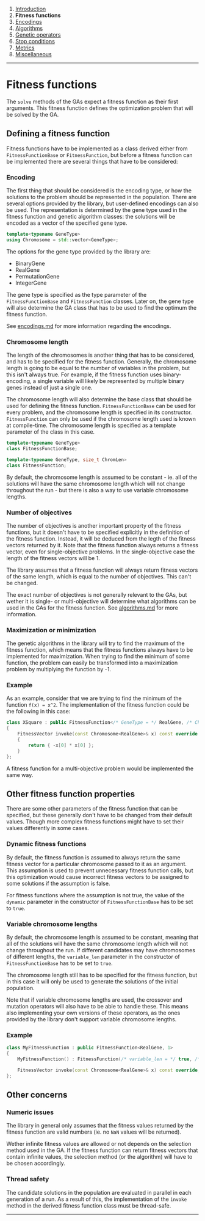 ﻿
1. [Introduction](introduction.md)  
2. **Fitness functions**  
3. [Encodings](encodings.md)  
4. [Algorithms](algorithms.md)  
5. [Genetic operators](genetic-operators.md)  
6. [Stop conditions](stop-conditions.md)  
7. [Metrics](metrics.md)    
8. [Miscellaneous](miscellaneous.md)

------------------------------------------------------------------------------------------------

# Fitness functions

The `solve` methods of the GAs expect a fitness function
as their first arguments. This fitness function defines
the optimization problem that will be solved by the GA.

## Defining a fitness function

Fitness functions have to be implemented as a class derived
either from `FitnessFunctionBase` or `FitnessFunction`, but
before a fitness function can be implemented there are several
things that have to be considered:

### Encoding

The first thing that should be considered is the encoding
type, or how the solutions to the problem should be represented
in the population. There are several options provided by the
library, but user-defined encodings can also be used.
The representation is determined by the gene type used in the
fitness function and genetic algorithm classes: the solutions
will be encoded as a vector of the specified gene type.

```cpp
template<typename GeneType>
using Chromosome = std::vector<GeneType>;
```

The options for the gene type provided by the library are:

 - BinaryGene
 - RealGene
 - PermutationGene
 - IntegerGene

The gene type is specified as the type parameter of the
`FitnessFunctionBase` and `FitnessFunction` classes.
Later on, the gene type will also determine the GA class
that has to be used to find the optimum the fitness function.

See [encodings.md](encodings.md) for more information regarding the encodings.

### Chromosome length

The length of the chromosomes is another thing that has to be
considered, and has to be specified for the fitness function.
Generally, the chromosome length is going to be equal to the
number of variables in the problem, but this isn't always true.
For example, if the fitness function uses binary-encoding, a
single variable will likely be represented by multiple binary
genes instead of just a single one.

The chromosome length will also determine the base class that
should be used for defining the fitness function. `FitnessFunctionBase`
can be used for every problem, and the chromosome length is specified
in its constructor. `FitnessFunction` can only be used if the chromosome
length used is known at compile-time. The chromosome length is specified
as a template parameter of the class in this case.

```cpp
template<typename GeneType>
class FitnessFunctionBase;

template<typename GeneType, size_t ChromLen>
class FitnessFunction;
```

By default, the chromosome length is assumed to be constant -
ie. all of the solutions will have the same chromosome length
which will not change throughout the run - but there is also a
way to use variable chromosome lengths.

### Number of objectives

The number of objectives is another important property of the
fitness functions, but it doesn't have to be specified explicitly
in the definition of the fitness function. Instead, it will be
deduced from the legth of the fitness vectors returned by it.
Note that the fitness function always returns a fitness vector,
even for single-objective problems. In the single-objective case
the length of the fitness vectors will be 1.

The library assumes that a fitness function will always return
fitness vectors of the same length, which is equal to the number
of objectives. This can't be changed.

The exact number of objectives is not generally relevant to the
GAs, but wether it is single- or multi-objective will determine
what algorithms can be used in the GAs for the fitness function.
See [algorithms.md](algorithms.md) for more information.

### Maximization or minimization

The genetic algorithms in the library will try to find the maximum
of the fitness function, which means that the fitness functions
always have to be implemented for maximization. When trying to find
the minimum of some function, the problem can easily be transformed
into a maximization problem by multiplying the function by -1.

### Example

As an example, consider that we are trying to find the minimum
of the function `f(x) = x^2`. The implementation of the fitness
function could be the following in this case:

```cpp
class XSquare : public FitnessFunction</* GeneType = */ RealGene, /* ChromLen = */ 1>
{
    FitnessVector invoke(const Chromosome<RealGene>& x) const override
    {
        return { -x[0] * x[0] };
    }
};
```

A fitness function for a multi-objective problem would be implemented
the same way.

## Other fitness function properties

There are some other parameters of the fitness function that can
be specified, but these generally don't have to be changed from
their default values. Though more complex fitness functions might
have to set their values differently in some cases.

### Dynamic fitness functions

By default, the fitness function is assumed to always return the
same fitness vector for a particular chromosome passed to it as an
argument. This assumption is used to prevent unnecessary fitness
function calls, but this optimization would cause incorrect fitness
vectors to be assigned to some solutions if the assumption is false.

For fitness functions where the assumption is not true, the value
of the `dynamic` parameter in the constructor of `FitnessFunctionBase`
has to be set to `true`.

### Variable chromosome lengths

By default, the chromosome length is assumed to be constant, meaning
that all of the solutions will have the same chromosome length
which will not change throughout the run. If different candidates may
have chromosomes of different lengths, the `variable_len` parameter
in the constructor of `FitnessFunctionBase` has to be set to `true`.

The chromosome length still has to be specified for the fitness
function, but in this case it will only be used to generate
the solutions of the initial population.

Note that if variable chromosome lengths are used, the crossover
and mutation operators will also have to be able to handle these.
This means also implementing your own versions of these operators,
as the ones provided by the library don't support variable chromosome
lengths.

### Example

```cpp
class MyFitnessFunction : public FitnessFunction<RealGene, 1>
{
    MyFitnessFunction() : FitnessFunction(/* variable_len = */ true, /* dynamic = */ true) {}

    FitnessVector invoke(const Chromosome<RealGene>& x) const override;
};
```

## Other concerns

### Numeric issues

The library in general only assumes that the fitness values returned
by the fitness function are valid numbers (ie. no `NaN` values will
be returned).

Wether infinite fitness values are allowed or not depends on the
selection method used in the GA. If the fitness function can return
fitness vectors that contain infinite values, the selection method
(or the algorithm) will have to be chosen accordingly.

### Thread safety

The candidate solutions in the population are evaluated in parallel
in each generation of a run. As a result of this, the implementation
of the `invoke` method in the derived fitness function class must be
thread-safe.

------------------------------------------------------------------------------------------------
